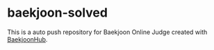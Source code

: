 # baekjoon-solved
This is a auto push repository for Baekjoon Online Judge created with
[BaekjoonHub](https://github.com/BaekjoonHub/BaekjoonHub).
